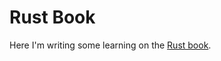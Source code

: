 # Rust Book
Here I'm writing some learning on the [Rust book](https://doc.rust-lang.org/stable/book/).
